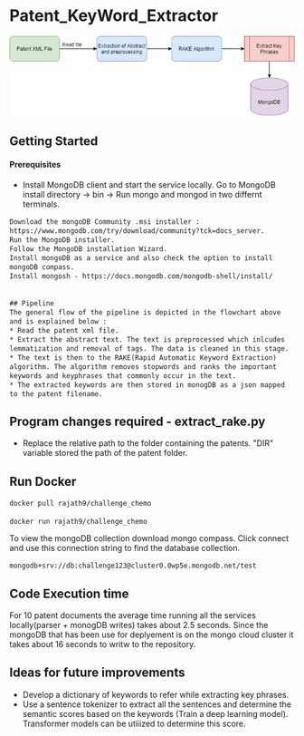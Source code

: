 # Patent_KeyWord_Extractor

![Pipeline](pipeline.png)

## Getting Started
#### Prerequisites
* Install MongoDB client and start the service locally. Go to MongoDB install directory -> bin -> Run mongo and mongod in two differnt terminals. 
```
Download the mongoDB Community .msi installer : https://www.mongodb.com/try/download/community?tck=docs_server.
Run the MongoDB installer.
Follow the MongoDB installation Wizard.
Install mongoDB as a service and also check the option to install mongoDB compass.
Install mongosh - https://docs.mongodb.com/mongodb-shell/install/


## Pipeline
The general flow of the pipeline is depicted in the flowchart above and is explained below : 
* Read the patent xml file.
* Extract the abstract text. The text is preprocessed which inlcudes lemmatization and removal of tags. The data is cleaned in this stage.
* The text is then to the RAKE(Rapid Automatic Keyword Extraction) algorithm. The algorithm removes stopwords and ranks the important keywords and keyphrases that commonly occur in the text.
* The extracted keywords are then stored in monogDB as a json mapped to the patent filename.

```
## Program changes required - extract_rake.py
* Replace the relative path to the folder containing the patents. "DIR" variable stored the path of the patent folder.


## Run Docker

```
docker pull rajath9/challenge_chemo

docker run rajath9/challenge_chemo
```

To view the mongoDB collection download mongo compass. Click connect and use this connection string to find the database collection.
```
mongodb+srv://db:challenge123@cluster0.0wp5e.mongodb.net/test

```

## Code Execution time

For 10 patent documents the average time running all the services locally(parser + monogDB writes) takes about 2.5 seconds. Since the mongoDB that has been use for deplyement is on the mongo cloud cluster it takes about 16 seconds to writw to the repository.

## Ideas for future improvements

* Develop a dictionary of keywords to refer while extracting key phrases.
* Use a sentence tokenizer to extract all the sentences and determine the semantic scores based on the keywords (Train a deep learning model). Transformer models can be utiiized to determine this score.
